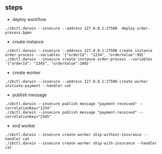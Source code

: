 ## steps

* deploy workflow

```code
./zbctl.darwin --insecure --address 127.0.0.1:27500  deploy order-process.bpmn
```

* create instance

```code
./zbctl.darwin --insecure --address 127.0.0.1:27500 create instance order-process --variables '{"orderId": "1234", "orderValue":99}'
./zbctl.darwin --insecure create instance order-process --variables '{"orderId": "2345", "orderValue":100}'
```
* create worker

```code
./zbctl.darwin --insecure --address 127.0.0.1:27500 create worker initiate-payment --handler cat
```
* publish message

```code
./zbctl.darwin --insecure publish message "payment-received" --correlationKey="1234"
./zbctl.darwin --insecure publish message "payment-received" --correlationKey="2345"
```

* end worker

```code
./zbctl.darwin --insecure create worker ship-without-insurance --handler cat
./zbctl.darwin --insecure create worker ship-with-insurance --handler cat
```